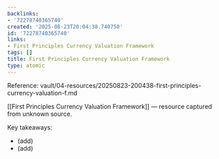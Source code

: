 ```yaml
---
backlinks:
- '72278740365740'
created: '2025-08-23T20:04:38.740750'
id: '72278740365740'
links:
- First Principles Currency Valuation Framework
tags: []
title: First Principles Currency Valuation Framework
type: atomic
---
```


Reference: vault/04-resources/20250823-200438-first-principles-currency-valuation-f.md

[[First Principles Currency Valuation Framework]] — resource captured from unknown source.

Key takeaways:
- (add)
- (add)
